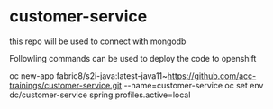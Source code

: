 # customer-service
this repo will be used to connect with mongodb

Followling commands can be used to deploy the code to openshift

oc new-app fabric8/s2i-java:latest-java11~https://github.com/acc-trainings/customer-service.git --name=customer-service
oc set env dc/customer-service spring.profiles.active=local

